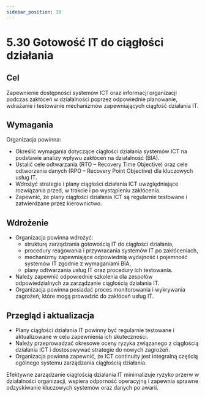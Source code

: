 ```yaml
---
sidebar_position: 30
---
```


# 5.30 Gotowość IT do ciągłości działania

## Cel

Zapewnienie dostępności systemów ICT oraz informacji organizacji podczas zakłóceń w działalności poprzez odpowiednie planowanie, wdrażanie i testowanie mechanizmów zapewniających ciągłość działania IT.

## Wymagania

Organizacja powinna:

- Określić wymagania dotyczące ciągłości działania systemów ICT na podstawie analizy wpływu zakłóceń na działalność (BIA).
- Ustalić cele odtwarzania (RTO – Recovery Time Objective) oraz cele odtworzenia danych (RPO – Recovery Point Objective) dla kluczowych usług IT.
- Wdrożyć strategie i plany ciągłości działania ICT uwzględniające rozwiązania przed, w trakcie i po wystąpieniu zakłócenia.
- Zapewnić, że plany ciągłości działania ICT są regularnie testowane i zatwierdzane przez kierownictwo.

## Wdrożenie

- Organizacja powinna wdrożyć:
  - strukturę zarządzania gotowością IT do ciągłości działania,
  - procedury reagowania i przywracania systemów IT po zakłóceniach,
  - mechanizmy zapewniające odpowiednią wydajność i pojemność systemów IT zgodnie z wymaganiami BIA,
  - plany odtwarzania usług IT oraz procedury ich testowania.
- Należy zapewnić odpowiednie szkolenia dla zespołów odpowiedzialnych za zarządzanie ciągłością działania IT.
- Organizacja powinna posiadać proces monitorowania i wykrywania zagrożeń, które mogą prowadzić do zakłóceń usług IT.

## Przegląd i aktualizacja

- Plany ciągłości działania IT powinny być regularnie testowane i aktualizowane w celu zapewnienia ich skuteczności.
- Należy przeprowadzać okresowe oceny ryzyka związanego z ciągłością działania ICT i dostosowywać strategie do nowych zagrożeń.
- Organizacja powinna zapewnić, że ICT continuity jest integralną częścią ogólnego systemu zarządzania ciągłością działania.

Efektywne zarządzanie ciągłością działania IT minimalizuje ryzyko przerw w działalności organizacji, wspiera odporność operacyjną i zapewnia sprawne odzyskiwanie kluczowych systemów oraz danych po awarii.

